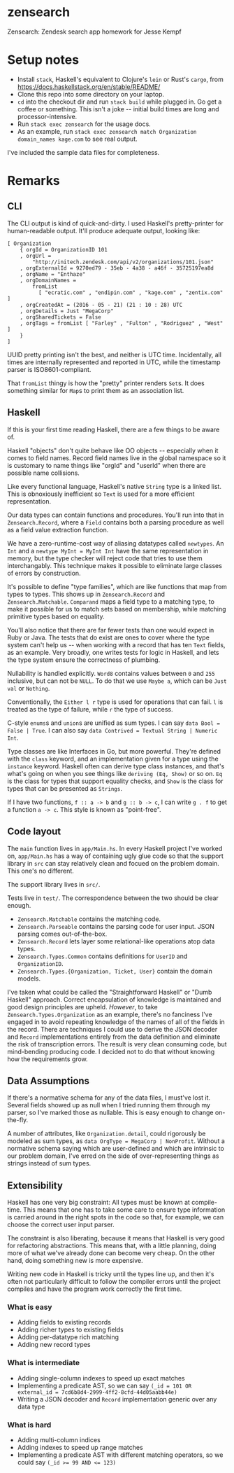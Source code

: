 # zensearch

Zensearch: Zendesk search app homework for Jesse Kempf

# Setup notes

- Install `stack`, Haskell's equivalent to Clojure's `lein` or Rust's `cargo`, from https://docs.haskellstack.org/en/stable/README/
- Clone this repo into some directory on your laptop.
- `cd` into the checkout dir and run `stack build` while plugged in. Go get a coffee or something. This isn't a joke -- initial build times are long and processor-intensive.
- Run `stack exec zensearch` for the usage docs.
- As an example, run `stack exec zensearch match Organization domain_names kage.com` to see real output.

I've included the sample data files for completeness.

# Remarks
## CLI
The CLI output is kind of quick-and-dirty. I used Haskell's pretty-printer for human-readable output. It'll produce adequate output, looking like:
```
[ Organization
    { orgId = OrganizationID 101
    , orgUrl =
        "http://initech.zendesk.com/api/v2/organizations/101.json"
    , orgExternalId = 9270ed79 - 35eb - 4a38 - a46f - 35725197ea8d
    , orgName = "Enthaze"
    , orgDomainNames =
        fromList
          [ "ecratic.com" , "endipin.com" , "kage.com" , "zentix.com" ]
    , orgCreatedAt = (2016 - 05 - 21) (21 : 10 : 28) UTC
    , orgDetails = Just "MegaCorp"
    , orgSharedTickets = False
    , orgTags = fromList [ "Farley" , "Fulton" , "Rodriguez" , "West" ]
    }
]
```

UUID pretty printing isn't the best, and neither is UTC time. Incidentally, all times are internally represented and reported in UTC, while the timestamp parser is ISO8601-compliant.

That `fromList` thingy is how the "pretty" printer renders `Set`s. It does something similar for `Map`s to print them as an association list.

## Haskell
If this is your first time reading Haskell, there are a few things to be aware of.

Haskell "objects" don't quite behave like OO objects -- especially when it comes to field names. Record field names live in the global namespace so it is customary to name things like "orgId" and "userId" when there are possible name collisions.

Like every functional language, Haskell's native `String` type is a linked list. This is obnoxiously inefficient so `Text` is used for a more efficient representation.

Our data types can contain functions and procedures. You'll run into that in `Zensearch.Record`, where a `Field` contains both a parsing procedure as well as a field value extraction function.

We have a zero-runtime-cost way of aliasing datatypes called `newtypes`. An `Int` and a `newtype MyInt = MyInt Int` have the same representation in memory, but the type checker will reject code that tries to use them interchangably. This technique makes it possible to eliminate large classes of errors by construction.

It's possible to define "type families", which are like functions that map from types to types. This shows up in `Zensearch.Record` and `Zensearch.Matchable`. `Comparand` maps a field type to a matching type, to make it possible for us to match sets based on membership, while matching primitive types based on equality.

You'll also notice that there are far fewer tests than one would expect in Ruby or Java. The tests that do exist are ones to cover where the type system can't help us -- when working with a record that has ten `Text` fields, as an example. Very broadly, one writes tests for logic in Haskell, and lets the type system ensure the correctness of plumbing.

Nullability is handled explicitly. `Word8` contains values between `0` and `255` inclusive, but can not be `NULL`. To do that we use `Maybe a`, which can be `Just val` or `Nothing`.

Conventionally, the `Either l r` type is used for operations that can fail. `l` is treated as the type of failure, while `r` the type of success.

C-style `enums`s and `union`s are unified as sum types. I can say `data Bool = False | True`. I can also say `data Contrived = Textual String | Numeric Int`.

Type classes are like Interfaces in Go, but more powerful. They're defined with the `class` keyword, and an implementation given for a type using the `instance` keyword. Haskell often can derive type class instances, and that's what's going on when you see things like `deriving (Eq, Show)` or so on. `Eq` is the class for types that support equality checks, and `Show` is the class for types that can be presented as `Strings`.

If I have two functions, `f :: a -> b` and `g :: b -> c`, I can write `g . f` to get a function `a -> c`. This style is known as "point-free".

## Code layout
The `main` function lives in `app/Main.hs`. In every Haskell project I've worked on, `app/Main.hs` has a way of containing ugly glue code so that the support library in `src` can stay relatively clean and focued on the problem domain. This one's no different.

The support library lives in `src/`.

Tests live in `test/`. The correspondence between the two should be clear enough.

- `Zensearch.Matchable` contains the matching code.
- `Zensearch.Parseable` contains the parsing code for user input. JSON parsing comes out-of-the-box.
- `Zensearch.Record` lets layer some relational-like operations atop data types.
- `Zensearch.Types.Common` contains definitions for `UserID` and `OrganizationID`.
- `Zensearch.Types.{Organization, Ticket, User}` contain the domain models.

I've taken what could be called the "Straightforward Haskell" or "Dumb Haskell" approach. Correct encapsulation of knowledge is maintained and good design principles are upheld. *However*, to take `Zensearch.Types.Organization` as an example, there's no fanciness I've engaged in to avoid repeating knowledge of the names of all of the fields in the record. There are techniques I could use to derive the JSON decoder and `Record` implementations entirely from the data definition and eliminate the risk of transcription errors. The result is very clean consuming code, but mind-bending producing code. I decided not to do that without knowing how the requirements grow.

## Data Assumptions
If there's a normative schema for any of the data files, I must've lost it. Several fields showed up as null when I tried running them through my parser, so I've marked those as nullable. This is easy enough to change on-the-fly.

A number of attributes, like `Organization.detail`, could rigorously be modeled as sum types, as `data OrgType = MegaCorp | NonProfit`. Without a normative schema saying which are user-defined and which are intrinsic to our problem domain, I've erred on the side of over-representing things as strings instead of sum types.

## Extensibility
Haskell has one very big constraint: All types must be known at compile-time. This means that one has to take some care to ensure type information is carried around in the right spots in the code so that, for example, we can choose the correct user input parser.

The constraint is also liberating, because it means that Haskell is very good for refactoring abstractions. This means that, with a little planning, doing more of what we've already done can become very cheap. On the other hand, doing something new is more expensive.

Writing new code in Haskell is tricky until the types line up, and then it's often not particularly difficult to follow the compiler errors until the project compiles and have the program work correctly the first time.

### What is easy
- Adding fields to existing records
- Adding richer types to existing fields
- Adding per-datatype rich matching
- Adding new record types

### What is intermediate
- Adding single-column indexes to speed up exact matches
- Implementing a predicate AST, so we can say `(_id = 101 OR external_id = 7cd6b8d4-2999-4ff2-8cfd-44d05aabb44e)`
- Writing a JSON decoder and `Record` implementation generic over any data type

### What is hard
- Adding multi-column indices
- Adding indexes to speed up range matches
- Implementing a predicate AST with different matching operators, so we could say `(_id >= 99 AND <= 123)`
